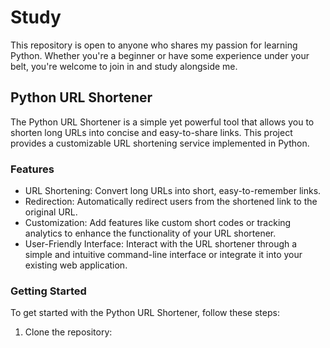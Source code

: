 # Study
This repository is open to anyone who shares my passion for learning Python. Whether you're a beginner or have some experience under your belt, you're welcome to join in and study alongside me.

## Python URL Shortener

The Python URL Shortener is a simple yet powerful tool that allows you to shorten long URLs into concise and easy-to-share links. This project provides a customizable URL shortening service implemented in Python.

### Features

- URL Shortening: Convert long URLs into short, easy-to-remember links.
- Redirection: Automatically redirect users from the shortened link to the original URL.
- Customization: Add features like custom short codes or tracking analytics to enhance the functionality of your URL shortener.
- User-Friendly Interface: Interact with the URL shortener through a simple and intuitive command-line interface or integrate it into your existing web application.

### Getting Started

To get started with the Python URL Shortener, follow these steps:

1. Clone the repository:

